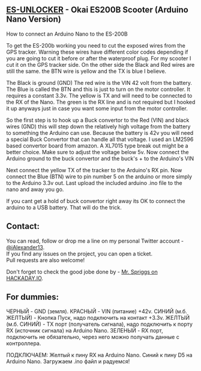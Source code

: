 ## [ES-UNLOCKER](http://iashchuk.com) - Okai ES200B Scooter (Arduino Nano Version)

How to connect an Arduino Nano to the ES-200B

To get the ES-200b working you need to cut the exposed wires from the GPS tracker. Warning these wires have different color codes depending if you are going to cut it before or after the waterproof plug. For my scooter I cut it on the GPS tracker side. On the other side the Black and Red wires are still the same. the BTN wire is yellow and the TX is blue I believe.

The Black is ground (GND) The red wire is the VIN 42 volt from the battery. The Blue is called the BTN and this is just to turn on the motor controller. It requires a constant 3.3v. The yellow is TX and will need to be connected to the RX of the Nano. The green is the RX line and is not required but I hooked it up anyways just in case you want some input from the motor controller.

So the first step is to hook up a Buck convertor to the Red (VIN) and black wires (GND) this will step down the relatively high voltage from the battery to something the Arduino can use. Because the battery is 42v you will need a special Buck Convertor that can handle all that voltage. I used an LM2596 based convertor board from amazon. A XL7015 type break out might be a better choice. Make sure to adjust the voltage below 5v.  Now connect the Arduino ground to the buck convertor and the buck's + to the Arduino's VIN

Next connect the yellow TX of the tracker to the Arduino's RX pin. Now connect the Blue (BTN) wire to pin number 5 on the arduino or more simply to the Arduino 3.3v out. Last upload the included arduino .ino file to the nano and away you go. 

If you cant get a hold of buck convertor right away its OK to connect the arduino to a USB battery. That will do the trick.

## <a name="contact">Contact:</a>

You can read, follow or drop me a line on my personal Twitter account - [@iAlexander13](https://twitter.com/iAlexander13).  
If you find any issues on the project, you can open a ticket.  
Pull requests are also welcome!

Don't forget to check the good jobe done by - [Mr. Spriggs on HACKADAY.IO](https://hackaday.io/project/168667-es-200-electric-scooter-unlocker).

## <a name="russian">For dummies:</a>

ЧЕРНЫЙ - GND (земля).
КРАСНЫЙ - VIN (питание) +42v.
СИНИЙ (м.б. ЖЕЛТЫЙ) - Кнопка Пуск, надо подключить на контакт +3.3v.
ЖЕЛТЫЙ (м.б. СИНИЙ) - TX порт (получатель сигнала), надо подключить к порту RX (источник сигнала) на Arduino Nano.
ЗЕЛЕНЫЙ - RX порт, подключить не обязательно, через него можно получать данные с контроллера.

ПОДКЛЮЧАЕМ: Желтый к пину RX на Arduino Nano. Синий к пину D5 на Arduino Nano. Загружаем .ino файл и радуемся!

